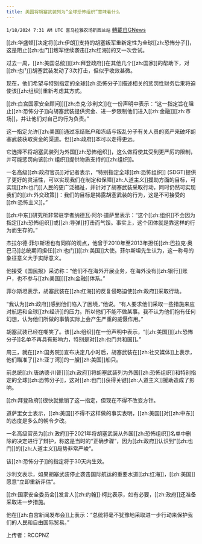```yaml
---
title: 美国将胡塞武装列为“全球恐怖组织”意味着什么
---
```

`1/18/2024 7:31 AM UTC 喜马拉雅农场新西兰站` [轉載自GNews](https://gnews.org/articles/2231058)

[[zh:华盛顿]]决定将[[zh:伊朗]]支持的胡塞叛军重新定性为全球[[zh:恐怖分子]]，这是阻止[[zh:也门]]叛军继续袭击[[zh:红海]]的又一次尝试。

过去一周，[[zh:美国总统]][[zh:拜登政府]]在其他几个[[zh:国家]]的帮助下，对[[zh:也门]]胡塞武装发动了3次打击，但似乎收效甚微。

现在，他们希望与特别指定的全球[[zh:恐怖分子]]描述相关的惩罚性财务后果将迫使该[[zh:组织]]重新考虑其方式。

[[zh:白宫国家安全顾问]][[zh:杰克·沙利文]]在一份声明中表示：“这一指定旨在阻止[[zh:恐怖分子]]向胡塞武装提供资金、进一步限制他们进入[[zh:金融]][[zh:市场]]，并让他们对自己的行为负责。”

这一指定允许[[zh:美国]]通过冻结账户和冻结与叛乱分子有关人员的资产来破坏胡塞武装获取资金的渠道。但[[zh:政府]]本可以走得更远。

它选择不将胡塞武装列为外国[[zh:恐怖组织]]，这么做将使其受到更严厉的限制，并可能惩罚向该[[zh:组织]]提供物质支持的[[zh:组织]]。

一名高级[[zh:政府官员]]对记者表示，“特别指定全球[[zh:恐怖组织]] (SDGT)提供了更好的灵活性，可以实现我们在制定和保障[[zh:人道主义]]援助方面的目标，可实现[[zh:也门]]人民的更广泛福祉，并针对了胡塞武装采取行动，同时仍然可实现我们的[[zh:外交政策]]：我们的目标是揭露胡塞武装的行为，这是不可接受的[[zh:恐怖主义]]。”

[[zh:中东]]研究所非常驻学者纳德瓦·阿尔·道萨里表示：“这个[[zh:组织]]不会因为指定[[zh:恐怖组织]]或[[zh:导弹]]打击而气馁。事实上，这个团体就是靠这样的行为而生存的。”

杰拉尔德·菲尔斯坦也有同样的观点，他曾于2010年至2013年担任[[zh:巴拉克·奥巴马]]总统期间担任[[zh:也门]][[zh:美国]]大使。菲尔斯坦先生认为，这一称号的象征意义大于实际意义。

他接受《国民报》采访称：“他们不在海外开展业务，在海外没有[[zh:银行]]账户，也不参与[[zh:美国]][[zh:金融]]体系。”

菲尔斯坦表示，胡塞武装在[[zh:红海]]的反复侵略迫使[[zh:政府]]采取行动。

“我认为[[zh:政府]]感到他们陷入了困境，”他说。“有人要求他们采取一些措施来应对航运和全球[[zh:经济]]的压力。所以他们不能不做某事。我不认为他们抱有任何幻想，认为他们所做的事情实际上会产生严重的威慑作用。”

胡塞武装已经在嘲笑了。该[[zh:组织]]在一份声明中表示，“[[zh:美国]][[zh:恐怖分子]]名单不再具有影响力，特别是对[[zh:也门共和国]]。”

周三，就在[[zh:国务院]]宣布决定几小时后，胡塞武装在[[zh:社交媒体]]上表示，他们瞄准了[[zh:亚丁湾]]的一艘[[zh:美国]]船只。

前总统[[zh:唐纳德·川普]][[zh:政府]]将胡塞武装列为外国[[zh:恐怖组织]]和特别指定的全球[[zh:恐怖分子]]，这对[[zh:也门]]获得关键[[zh:人道主义]]援助造成了影响。

[[zh:拜登政府]]很快就撤销了这一指定，但现在不得不改变方针。

道萨里女士表示，[[zh:美国]]不得不这样做的事实表明，[[zh:美国]]对[[zh:中东]]的态度是多么的朝令夕改。

一名高级官员为[[zh:政府]]于2021年将胡塞武装从外国[[zh:恐怖组织]]名单中删除的决定进行了辩护，称这是当时的“正确步骤”，因为[[zh:政府]]认识到“[[zh:也门]]的[[zh:人道主义]]局势非常严峻”。

该[[zh:恐怖分子]]的指定将于30天内生效。

沙利文表示，如果胡塞武装停止袭击国际航运的重要水道[[zh:红海]]，[[zh:美国]]愿意“立即重新评估”。

[[zh:国家安全委员会]]发言人[[zh:约翰]]·柯比表示，如有必要，[[zh:政府]]还准备采取进一步措施。

他在[[zh:白宫新闻发布会]]上表示：“总统将毫不犹豫地采取进一步行动来保护我们的人民和自由国际贸易。”

上传者：RCCPNZ
